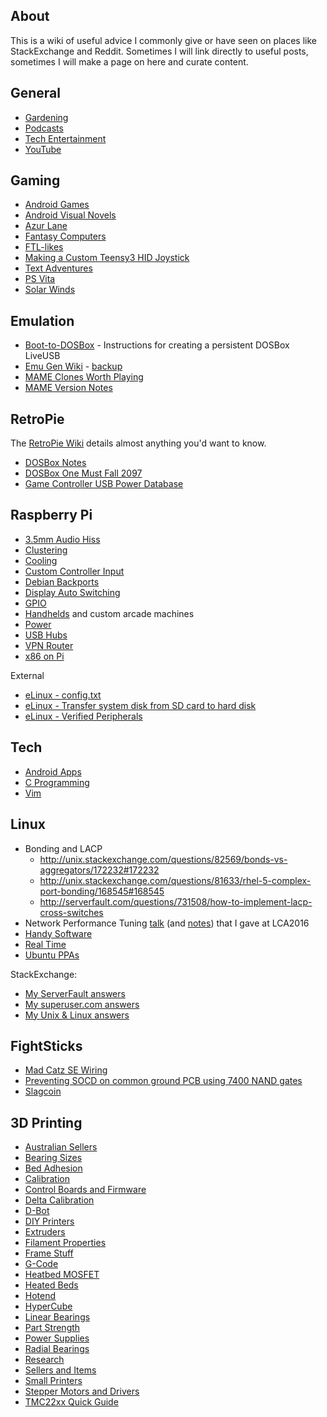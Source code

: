 ## About

This is a wiki of useful advice I commonly give or have seen on places like StackExchange and Reddit. Sometimes I will link directly to useful posts, sometimes I will make a page on here and curate content.

## General

* [Gardening](General-Gardening)
* [Podcasts](General-Podcasts)
* [Tech Entertainment](General-Tech-Entertainment)
* [YouTube](General-YouTube)

## Gaming

* [Android Games](Gaming-Android-Games)
* [Android Visual Novels](Gaming-Android-Visual-Novels)
* [Azur Lane](Gaming-Azur-Lane)
* [Fantasy Computers](Gaming-Fantasy-Computers)
* [FTL-likes](Gaming-FTL-likes)
* [Making a Custom Teensy3 HID Joystick](Gaming-Making-a-Custom-Teensy3-HID-Joystick)
* [Text Adventures](Gaming-Text-Adventures)
* [PS Vita](Gaming-PS-Vita)
* [Solar Winds](Gaming-Solar-Winds)

## Emulation

* [Boot-to-DOSBox](Boot-to-DOSBox) - Instructions for creating a persistent DOSBox LiveUSB
* [Emu Gen Wiki](http://emulation.gametechwiki.com/) - [backup](https://emulation.miraheze.org/)
* [MAME Clones Worth Playing](MAME-Clones-Worth-Playing)
* [MAME Version Notes](MAME-Version-Notes)

## RetroPie

The [RetroPie Wiki](https://github.com/RetroPie/RetroPie-Setup/wiki) details almost anything you'd want to know.

* [DOSBox Notes](RetroPie-DOSBox-Notes)
* [DOSBox One Must Fall 2097](RetroPie-DOSBox-OMF2097)
* [Game Controller USB Power Database](Game-Controller-USB-Power-Database)

## Raspberry Pi

* [3.5mm Audio Hiss](Raspberry-Pi-3.5mm-Audio-Hiss)
* [Clustering](Raspberry-Pi-Clustering)
* [Cooling](Raspberry-Pi-Cooling)
* [Custom Controller Input](Raspberry-Pi-Custom-Controller-Input)
* [Debian Backports](Raspberry-Pi-Debian-Backports)
* [Display Auto Switching](Raspberry-Pi-Display-Auto-Switching)
* [GPIO](Raspberry-Pi-GPIO)
* [Handhelds](Raspberry-Pi-Handhelds) and custom arcade machines
* [Power](Raspberry-Pi-Power)
* [USB Hubs](http://elinux.org/RPi_Powered_USB_Hubs)
* [VPN Router](https://gist.github.com/superjamie/ac55b6d2c080582a3e64)
* [x86 on Pi](x86-on-Pi)

External

* [eLinux - config.txt](https://elinux.org/RPiconfig)
* [eLinux - Transfer system disk from SD card to hard disk](https://elinux.org/Transfer_system_disk_from_SD_card_to_hard_disk)
* [eLinux - Verified Peripherals](https://elinux.org/RPi_VerifiedPeripherals)

## Tech

* [Android Apps](Tech-Android-Apps)
* [C Programming](Tech-C-Programming)
* [Vim](Vim)

## Linux

* Bonding and LACP
    * http://unix.stackexchange.com/questions/82569/bonds-vs-aggregators/172232#172232
    * http://unix.stackexchange.com/questions/81633/rhel-5-complex-port-bonding/168545#168545
    * http://serverfault.com/questions/731508/how-to-implement-lacp-cross-switches
* Network Performance Tuning [talk](https://www.youtube.com/watch?v=ZYCKSN4xf84) (and [notes](http://jbainbri.github.io/lca2016.html)) that I gave at LCA2016
* [Handy Software](Linux-Handy-Software)
* [Real Time](Linux-Real-Time)
* [Ubuntu PPAs](Linux-Ubuntu-PPAs)

StackExchange:

* [My ServerFault answers](http://serverfault.com/users/122677/suprjami?tab=answers&sort=votes)
* [My superuser.com answers](http://superuser.com/users/136766/suprjami?tab=answers&sort=votes)
* [My Unix & Linux answers](http://unix.stackexchange.com/users/39229/suprjami?tab=answers&sort=votes)

## FightSticks

* [Mad Catz SE Wiring](Mad-Catz-SE-Wiring)
* [Preventing SOCD on common ground PCB using 7400 NAND gates](http://forums.shoryuken.com/discussion/147393/guide-preventing-socd-on-any-common-ground-pcb-by-using-7400-chips/p1)
* [Slagcoin](http://slagcoin.com/joystick/introduction.html)

## 3D Printing

* [Australian Sellers](3D-Printing-Australian-Sellers)
* [Bearing Sizes](3D-Printing-Bearing-Sizes)
* [Bed Adhesion](3D-Printing-Bed-Adhesion)
* [Calibration](3D-Printing-Calibration)
* [Control Boards and Firmware](3D-Printing-Control-Boards-and-Firmware)
* [Delta Calibration](3D-Printing-Delta-Calibration)
* [D-Bot](3D-Printing-D-Bot)
* [DIY Printers](3D-Printing-DIY-Printers)
* [Extruders](3D-Printing-Extruders)
* [Filament Properties](3D-Printing-Filament-Properties)
* [Frame Stuff](3D-Printing-Frame-Stuff)
* [G-Code](3D-Printing-G-Code)
* [Heatbed MOSFET](3D-Printing-Heatbed-MOSFET)
* [Heated Beds](3D-Printing-Heated-Beds)
* [Hotend](3D-Printing-Hotend)
* [HyperCube](3D-Printing-HyperCube)
* [Linear Bearings](3D-Printing-Linear-Bearings)
* [Part Strength](3D-Printing-Part-Strength)
* [Power Supplies](3D-Printing-Power-Supplies)
* [Radial Bearings](3D-Printing-Radial-Bearings)
* [Research](3D-Printing-Research)
* [Sellers and Items](3D-Printing-Sellers-and-Items)
* [Small Printers](3D-Printing-Small-Printers)
* [Stepper Motors and Drivers](3D-Printing-Stepper-Motors-and-Drivers)
* [TMC22xx Quick Guide](3D-Printing-TMC22xx-Quick-Guide)

